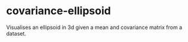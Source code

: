 # covariance-ellipsoid
Visualises an ellipsoid in 3d given a mean and covariance matrix from a dataset.
